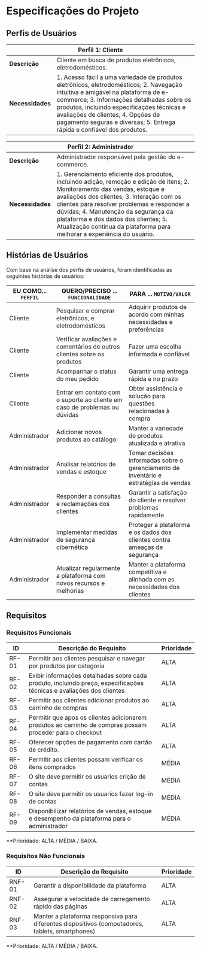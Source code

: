 
# Especificações do Projeto

## Perfis de Usuários

<table>
<thead>
<tr>
<th colspan="2">Perfil 1: Cliente</th>
</tr>
</thead>
<tbody>
<tr>
<td><b>Descrição</b></td>
<td>
Cliente em busca de produtos eletrônicos, eletrodomésticos.
</td>
</tr>
<tr>
<td><b>Necessidades</b></td>
<td>
1. Acesso fácil a uma variedade de produtos eletrônicos, eletrodomésticos; 
2. Navegação intuitiva e amigável na plataforma de e-commerce; 
3. Informações detalhadas sobre os produtos, incluindo especificações técnicas e avaliações de clientes; 
4. Opções de pagamento seguras e diversas; 
5. Entrega rápida e confiável dos produtos.
</td>
</tr>
</tbody>
</table>

<table>
<thead>
<tr>
<th colspan="2">Perfil 2: Administrador</th>
</tr>
</thead>
<tbody>
<tr>
<td><b>Descrição</b></td>
<td>
Administrador responsável pela gestão do e-commerce.
</td>
</tr>
<tr>
<td><b>Necessidades</b></td>
<td>
1. Gerenciamento eficiente dos produtos, incluindo adição, remoção e edição de itens; 
2. Monitoramento das vendas, estoque e avaliações dos clientes; 
3. Interação com os clientes para resolver problemas e responder a dúvidas; 
4. Manutenção da segurança da plataforma e dos dados dos clientes; 
5. Atualização contínua da plataforma para melhorar a experiência do usuário.
</td>
</tr>
</tbody>
</table>


## Histórias de Usuários

Com base na análise dos perfis de usuários, foram identificadas as seguintes histórias de usuários:

| EU COMO... `PERFIL` | QUERO/PRECISO ... `FUNCIONALIDADE` | PARA ... `MOTIVO/VALOR` |
| --- | --- | --- |
| Cliente | Pesquisar e comprar eletrônicos, e eletrodomésticos | Adquirir produtos de acordo com minhas necessidades e preferências |
| Cliente | Verificar avaliações e comentários de outros clientes sobre os produtos | Fazer uma escolha informada e confiável |
| Cliente | Acompanhar o status do meu pedido | Garantir uma entrega rápida e no prazo |
| Cliente | Entrar em contato com o suporte ao cliente em caso de problemas ou dúvidas | Obter assistência e solução para questões relacionadas à compra |
| Administrador | Adicionar novos produtos ao catálogo | Manter a variedade de produtos atualizada e atrativa |
| Administrador | Analisar relatórios de vendas e estoque | Tomar decisões informadas sobre o gerenciamento de inventário e estratégias de vendas |
| Administrador | Responder a consultas e reclamações dos clientes | Garantir a satisfação do cliente e resolver problemas rapidamente |
| Administrador | Implementar medidas de segurança cibernética | Proteger a plataforma e os dados dos clientes contra ameaças de segurança |
| Administrador | Atualizar regularmente a plataforma com novos recursos e melhorias | Manter a plataforma competitiva e alinhada com as necessidades dos clientes |

## Requisitos

### Requisitos Funcionais

|ID    | Descrição do Requisito  | Prioridade |
|------|-----------------------------------------|----|
|RF-01| Permitir aos clientes pesquisar e navegar por produtos por categoria | ALTA | 
|RF-02| Exibir informações detalhadas sobre cada produto, incluindo preço, especificações técnicas e avaliações dos clientes | ALTA | 
|RF-03| Permitir aos clientes adicionar produtos ao carrinho de compras | ALTA |
|RF-04| Permitir  que apos os clientes adicionarem produtos ao carrinho de compras possam proceder para o checkout | ALTA |
|RF-05| Oferecer opções de pagamento com cartão de crédito. | ALTA |
|RF-06| Permitir aos clientes possam verificar os itens comprados| MÉDIA |
|RF-07| O site deve permitir os usuarios crição de contas | MÉDIA |
|RF-08| O site deve permitir os usuarios fazer log-in de contas| MÉDIA |
|RF-09| Disponibilizar relatórios de vendas, estoque e desempenho da plataforma para o administrador | MÉDIA |


**Prioridade: ALTA / MÉDIA / BAIXA.  

### Requisitos Não Funcionais

|ID     | Descrição do Requisito  |Prioridade |
|-------|-------------------------|----|
|RNF-01| Garantir a disponibilidade da plataforma  | ALTA | 
|RNF-02| Assegurar a velocidade de carregamento rápido das páginas | ALTA | 
|RNF-03| Manter a plataforma responsiva para diferentes dispositivos (computadores, tablets, smartphones) | ALTA | 



**Prioridade: ALTA / MÉDIA / BAIXA.
